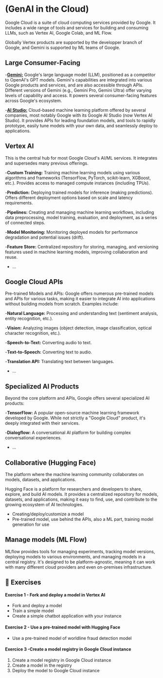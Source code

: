 # (GenAI in the Cloud)

Google Cloud is a suite of cloud computing services provided by Google. It includes a wide range of tools and services for building and consuming LLMs, such as Vertex AI, Google Colab, and ML Flow.

Globally Vertex products are supported by the developper branch of Google, and Gemini is supported by ML teams of Google.

## Large Consumer-Facing

-**[Gemini:](https://gemini.google.com/)** Google's large language model (LLM), positioned as a competitor to OpenAI's GPT models. Gemini's capabilities are integrated into various Google products and services, and are also accessible through APIs. Different versions of Gemini (e.g., Gemini Pro, Gemini Ultra) offer varying levels of capability and access. It powers several consumer-facing features across Google's ecosystem.

-**[AI Studio:](https://aistudio.google.com/)** Cloud-based machine learning platform offered by several companies, most notably Google with its Google AI Studio (now Vertex AI Studio). It provides APIs for leading foundation models, and tools to rapidly prototype, easily tune models with your own data, and seamlessly deploy to applications.

## Vertex AI

This is the central hub for most Google Cloud's AI/ML services. It integrates and supersedes many previous offerings.

-**Custom Training:** Training machine learning models using various algorithms and frameworks (TensorFlow, PyTorch, scikit-learn, XGBoost, etc.). Provides access to managed compute instances (including TPUs).

-**Prediction:** Deploying trained models for inference (making predictions). Offers different deployment options based on scale and latency requirements.

-**Pipelines:** Creating and managing machine learning workflows, including data preprocessing, model training, evaluation, and deployment, as a series of connected steps.

-**Model Monitoring:** Monitoring deployed models for performance degradation and potential issues (drift).

-**Feature Store:** Centralized repository for storing, managing, and versioning features used in machine learning models, improving collaboration and reuse.

- ...

## Google Cloud APIs

Pre-trained Models and APIs: Google offers numerous pre-trained models and APIs for various tasks, making it easier to integrate AI into applications without building models from scratch. Examples include:

-**Natural Language:** Processing and understanding text (sentiment analysis, entity recognition, etc.).

-**Vision:** Analyzing images (object detection, image classification, optical character recognition, etc.).

-**Speech-to-Text:** Converting audio to text.

-**Text-to-Speech:** Converting text to audio.

-**Translation API:** Translating text between languages.

- ...

## Specialized AI Products

Beyond the core platform and APIs, Google offers several specialized AI products:

-**TensorFlow:** A popular open-source machine learning framework developed by Google. While not strictly a "Google Cloud" product, it's deeply integrated with their services.

-**Dialogflow:** A conversational AI platform for building complex conversational experiences.

- ...

## Collaborative (Hugging Face)

The platform where the machine learning community collaborates on models, datasets, and applications.

Hugging Face is a platform for researchers and developers to share, explore, and build AI models. It provides a centralized repository for models, datasets, and applications, making it easy to find, use, and contribute to the growing ecosystem of AI technologies.

- Creating/deploy/customize a model
- Pre-trained model, use behind the APIs, also a ML part, training model generation for use

## Manage models (ML Flow)

MLflow provides tools for managing experiments, tracking model versions, deploying models to various environments, and managing models in a central registry. It's designed to be platform-agnostic, meaning it can work with many different cloud providers and even on-premises infrastructure.

## 🧪 Exercises

#### Exercise 1 - Fork and deploy a model in Vertex AI

* Fork and deploy a model
* Train a simple model
* Create a simple chatbot application with your instance

#### Exercise 2 - Use a pre-trained model with Hugging Face

* Use a pre-trained model of worldline fraud detection model

#### Exercice 3 -Create a model registry in Google Cloud instance

1. Create a model registry in Google Cloud instance
2. Create a model in the registry
3. Deploy the model to Google Cloud instance
